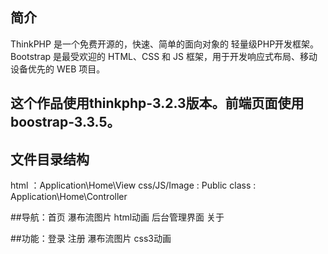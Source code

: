 ﻿## 简介

ThinkPHP 是一个免费开源的，快速、简单的面向对象的 轻量级PHP开发框架。Bootstrap 是最受欢迎的 HTML、CSS 和 JS 框架，用于开发响应式布局、移动设备优先的 WEB 项目。

## 这个作品使用thinkphp-3.2.3版本。前端页面使用boostrap-3.3.5。

## 文件目录结构

html ：Application\Home\View
css/JS/Image : Public
class : Application\Home\Controller

##导航：首页 瀑布流图片 html动画 后台管理界面 关于

##功能：登录 注册 瀑布流图片 css3动画 

